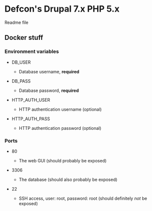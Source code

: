 Defcon's Drupal 7.x PHP 5.x
=============

Readme file

Docker stuff
------------

### Environment variables

* DB_USER
  - Database username, **required**

* DB_PASS
  - Database password, **required**

* HTTP_AUTH_USER
  - HTTP authentication username (optional)

* HTTP_AUTH_PASS
  - HTTP authentication password (optional)

### Ports

* 80
  - The web GUI (should probably be exposed)

* 3306
  - The database (should also probably be exposed)

* 22
  - SSH access, user: root, password: root (should definitely *not* be exposed)
